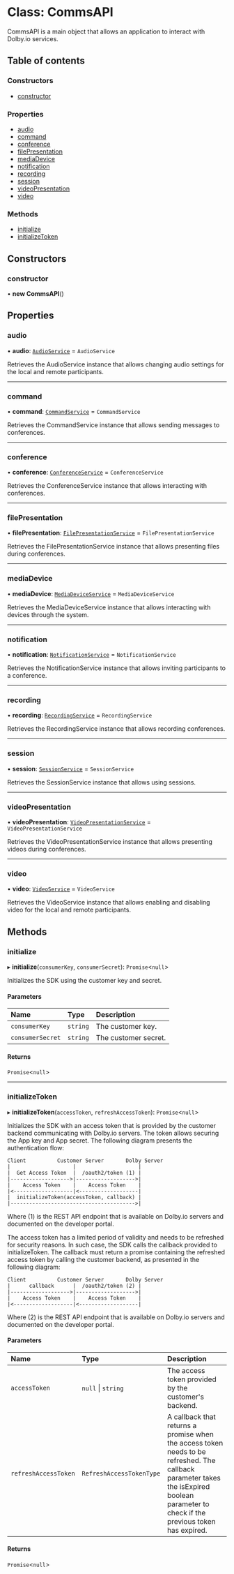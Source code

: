 # Class: CommsAPI

CommsAPI is a main object that allows an application to interact with Dolby.io services.

## Table of contents

### Constructors

- [constructor](CommsAPI.md#constructor)

### Properties

- [audio](CommsAPI.md#audio)
- [command](CommsAPI.md#command)
- [conference](CommsAPI.md#conference)
- [filePresentation](CommsAPI.md#filepresentation)
- [mediaDevice](CommsAPI.md#mediadevice)
- [notification](CommsAPI.md#notification)
- [recording](CommsAPI.md#recording)
- [session](CommsAPI.md#session)
- [videoPresentation](CommsAPI.md#videopresentation)
- [video](CommsAPI.md#video)

### Methods

- [initialize](CommsAPI.md#initialize)
- [initializeToken](CommsAPI.md#initializetoken)

## Constructors

### constructor

• **new CommsAPI**()

## Properties

### audio

• **audio**: [`AudioService`](internal.AudioService.md) = `AudioService`

Retrieves the AudioService instance that allows changing audio settings for the local and remote participants.

___

### command

• **command**: [`CommandService`](internal.CommandService.md) = `CommandService`

Retrieves the CommandService instance that allows sending messages to conferences.

___

### conference

• **conference**: [`ConferenceService`](internal.ConferenceService.md) = `ConferenceService`

Retrieves the ConferenceService instance that allows interacting with conferences.

___

### filePresentation

• **filePresentation**: [`FilePresentationService`](internal.FilePresentationService.md) = `FilePresentationService`

Retrieves the FilePresentationService instance that allows presenting files during conferences.

___

### mediaDevice

• **mediaDevice**: [`MediaDeviceService`](internal.MediaDeviceService.md) = `MediaDeviceService`

Retrieves the MediaDeviceService instance that allows interacting with devices through the system.

___

### notification

• **notification**: [`NotificationService`](internal.NotificationService.md) = `NotificationService`

Retrieves the NotificationService instance that allows inviting participants to a conference.

___

### recording

• **recording**: [`RecordingService`](internal.RecordingService.md) = `RecordingService`

Retrieves the RecordingService instance that allows recording conferences.

___

### session

• **session**: [`SessionService`](internal.SessionService.md) = `SessionService`

Retrieves the SessionService instance that allows using sessions.

___

### videoPresentation

• **videoPresentation**: [`VideoPresentationService`](internal.VideoPresentationService.md) = `VideoPresentationService`

Retrieves the VideoPresentationService instance that allows presenting videos during conferences.

___

### video

• **video**: [`VideoService`](internal.VideoService.md) = `VideoService`

Retrieves the VideoService instance that allows enabling and disabling video for the local and remote participants.

## Methods

### initialize

▸ **initialize**(`consumerKey`, `consumerSecret`): `Promise`<``null``\>

Initializes the SDK using the customer key and secret.

#### Parameters

| Name | Type | Description |
| :------ | :------ | :------ |
| `consumerKey` | `string` | The customer key. |
| `consumerSecret` | `string` | The customer secret. |

#### Returns

`Promise`<``null``\>

___

### initializeToken

▸ **initializeToken**(`accessToken`, `refreshAccessToken`): `Promise`<``null``\>

Initializes the SDK with an access token that is provided by the customer backend communicating with Dolby.io servers. The token allows securing the App key and App secret.
The following diagram presents the authentication flow:
```
Client          Customer Server       Dolby Server
|                    |                    |
|  Get Access Token  |  /oauth2/token (1) |
|------------------->|------------------->|
|    Access Token    |    Access Token    |
|<-------------------|<-------------------|
|  initializeToken(accessToken, callback) |
|---------------------------------------->|
```
Where (1) is the REST API endpoint that is available on Dolby.io servers and documented on the developer portal.

The access token has a limited period of validity and needs to be refreshed for security reasons. In such case, the SDK calls the callback provided to initializeToken. The callback must return a promise containing the refreshed access token by calling the customer backend, as presented in the following diagram:

```
Client          Customer Server       Dolby Server
|      callback      |  /oauth2/token (2) |
|------------------->|------------------->|
|    Access Token    |    Access Token    |
|<-------------------|<-------------------|
```
Where (2) is the REST API endpoint that is available on Dolby.io servers and documented on the developer portal.

#### Parameters

| Name | Type | Description |
| :------ | :------ | :------ |
| `accessToken` | ``null`` \| `string` | The access token provided by the customer's backend. |
| `refreshAccessToken` | `RefreshAccessTokenType` | A callback that returns a promise when the access token needs to be refreshed. The callback parameter takes the isExpired boolean parameter to check if the previous token has expired. |

#### Returns

`Promise`<``null``\>
